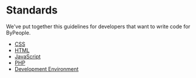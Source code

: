 Standards
=========

We've put together this guidelines for developers that want to write code for ByPeople.

* [CSS](https://github.com/bppl/Standards/blob/master/css.md)
* [HTML](https://github.com/bppl/Standards/blob/master/html.md)
* [JavaScript](https://github.com/bppl/Standards/blob/master/javascript.md)
* [PHP](https://github.com/bppl/Standards/blob/master/php.md)
* [Development Environment](https://github.com/bppl/Standards/blob/master/development-environment.md)